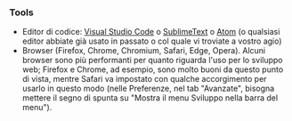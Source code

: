 ### Tools

- Editor di codice: [Visual Studio Code](https://code.visualstudio.com/) o [SublimeText](https://www.sublimetext.com/ ) o [Atom](https://atom.io/ ) (o qualsiasi editor abbiate già usato in passato o col quale vi troviate a vostro agio)
- Browser (Firefox, Chrome, Chromium, Safari, Edge, Opera). Alcuni browser sono più performanti per quanto riguarda l'uso per lo sviluppo web; Firefox e Chrome, ad esempio, sono molto buoni da questo punto di vista, mentre Safari va impostato con qualche accorgimento per usarlo in questo modo (nelle Preferenze, nel tab "Avanzate", bisogna mettere il segno di spunta su "Mostra il menu Sviluppo nella barra del menu").
